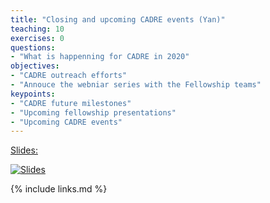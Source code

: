 ```yaml
---
title: "Closing and upcoming CADRE events (Yan)"
teaching: 10
exercises: 0
questions:
- "What is happenning for CADRE in 2020"
objectives:
- "CADRE outreach efforts"
- "Annouce the webniar series with the Fellowship teams"
keypoints:
- "CADRE future milestones"
- "Upcoming fellowship presentations"
- "Upcoming CADRE events"
---
```


[Slides:](https://docs.google.com/presentation/d/e/2PACX-1vSgUaJGhKwtuKjg87kae3Gzb4rwUFwCvpc1KlOd8QddeY3pjdM6B1ZdmLjMRFgL1GGZ6zwOolRELB2i/pub?start=false&loop=false&delayms=600000#slide=id.g6112ce6bd3_0_7)

[![Slides](https://pbs.twimg.com/media/EPYOXojWAAE60pq?format=jpg&name=small)](https://docs.google.com/presentation/d/e/2PACX-1vSgUaJGhKwtuKjg87kae3Gzb4rwUFwCvpc1KlOd8QddeY3pjdM6B1ZdmLjMRFgL1GGZ6zwOolRELB2i/pub?start=false&loop=false&delayms=600000#slide=id.g6112ce6bd3_0_7)

{% include links.md %}
